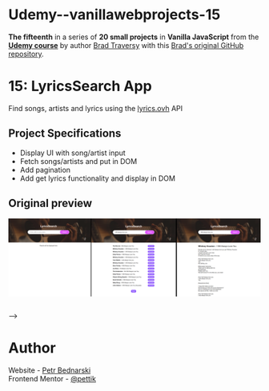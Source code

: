 # Udemy--vanillawebprojects-15

**The fifteenth** in a series of **20 small projects** in **Vanilla JavaScript** from the [**Udemy course**](https://www.udemy.com/course/web-projects-with-vanilla-javascript/) by author [Brad Traversy](https://www.traversymedia.com/) with this [Brad's original GitHub repository](https://github.com/bradtraversy/vanillawebprojects).

# 15: LyricsSearch App

Find songs, artists and lyrics using the [lyrics.ovh](https://lyrics.ovh/) API

## Project Specifications

- Display UI with song/artist input
- Fetch songs/artists and put in DOM
- Add pagination
- Add get lyrics functionality and display in DOM

## Original preview

<div style="margin-bottom:30px;text-align:center;display:flex; flex-direction:column;justify-content:center;" >
    <img src="./img/15_preview.png" alt="Original preview">
</div>

<!--
## My solution preview

 <div style="text-align:center;display:flex; flex-direction:column;justify-content:center;" >
    <img style="margin-bottom:10px" src="./img/my-solution-preview.png" alt="My solution preview">
</div>

## My solution features

- same as an original --> -->

# Author

Website - [Petr Bednarski](https://github.com/pettik) <br>
Frontend Mentor - [@pettik](https://www.frontendmentor.io/profile/pettik)
